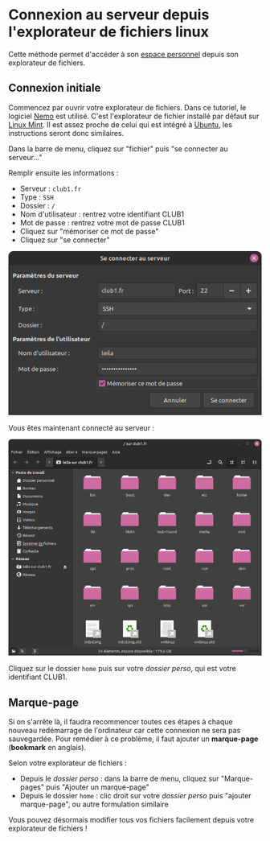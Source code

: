 Connexion au serveur depuis l'explorateur de fichiers linux
==========================================================

Cette méthode permet d'accéder à son [espace personnel](/info/espace-personnel.md) depuis son explorateur de fichiers.

Connexion initiale
------------------

Commencez par ouvrir votre explorateur de fichiers.
Dans ce tutoriel, le logiciel [Nemo](https://fr.wikipedia.org/wiki/Nemo_(logiciel)) est utilisé.
C'est l'explorateur de fichier installé par défaut sur [Linux Mint](https://fr.wikipedia.org/wiki/Linux_Mint).
Il est assez proche de celui qui est intégré à [Ubuntu](https://fr.wikipedia.org/wiki/Ubuntu_(syst%C3%A8me_d%27exploitation)),
les instructions seront donc similaires.

Dans la barre de menu, cliquez sur "fichier" puis "se connecter au serveur..."

Remplir ensuite les informations :
- Serveur : `club1.fr`
- Type : `SSH`
- Dossier : `/`
- Nom d'utilisateur : rentrez votre identifiant CLUB1
- Mot de passe : rentrez votre mot de passe CLUB1
- Cliquez sur "mémoriser ce mot de passe"
- Cliquez sur "se connecter"

![capture d'écran fenêtre de connexion](/_static/tutos/connexion-linux/se_connecter_au_serveur.png)

Vous êtes maintenant connecté au serveur :

![capture d'écran des dossiers du serveur dans l'explorateur de fichier](/_static/tutos/connexion-linux/dans_le_serveur.png)

Cliquez sur le dossier `home` puis sur votre *dossier perso*, qui est votre identifiant CLUB1.

Marque-page
-----------

Si on s'arrête là, il faudra recommencer toutes ces étapes à chaque nouveau redémarrage de l'ordinateur car cette connexion ne sera pas sauvegardée.
Pour remédier à ce problème, il faut ajouter un **marque-page** (**bookmark** en anglais).

Selon votre explorateur de fichiers :
- Depuis le *dossier perso* : dans la barre de menu, cliquez sur "Marque-pages" puis "Ajouter un marque-page"
- Depuis le dossier `home` : clic droit sur votre *dossier perso* puis "ajouter marque-page", ou autre formulation similaire

Vous pouvez désormais modifier tous vos fichiers facilement depuis votre explorateur de fichiers !